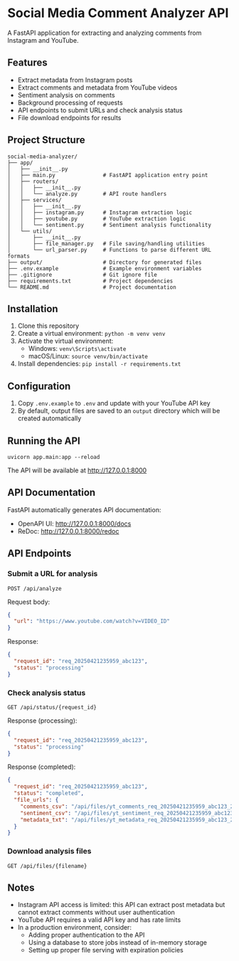 # Social Media Comment Analyzer API

A FastAPI application for extracting and analyzing comments from Instagram and YouTube.

## Features

- Extract metadata from Instagram posts
- Extract comments and metadata from YouTube videos
- Sentiment analysis on comments
- Background processing of requests
- API endpoints to submit URLs and check analysis status
- File download endpoints for results

## Project Structure

```
social-media-analyzer/
├── app/
│   ├── __init__.py
│   ├── main.py               # FastAPI application entry point
│   ├── routers/
│   │   ├── __init__.py
│   │   └── analyze.py        # API route handlers
│   ├── services/
│   │   ├── __init__.py
│   │   ├── instagram.py      # Instagram extraction logic
│   │   ├── youtube.py        # YouTube extraction logic
│   │   └── sentiment.py      # Sentiment analysis functionality
│   └── utils/
│       ├── __init__.py
│       ├── file_manager.py   # File saving/handling utilities
│       └── url_parser.py     # Functions to parse different URL formats
├── output/                   # Directory for generated files
├── .env.example              # Example environment variables
├── .gitignore                # Git ignore file
├── requirements.txt          # Project dependencies
└── README.md                 # Project documentation
```

## Installation

1. Clone this repository
2. Create a virtual environment: `python -m venv venv`
3. Activate the virtual environment:
   - Windows: `venv\Scripts\activate`
   - macOS/Linux: `source venv/bin/activate`
4. Install dependencies: `pip install -r requirements.txt`

## Configuration

1. Copy `.env.example` to `.env` and update with your YouTube API key
2. By default, output files are saved to an `output` directory which will be created automatically

## Running the API

```
uvicorn app.main:app --reload
```

The API will be available at http://127.0.0.1:8000

## API Documentation

FastAPI automatically generates API documentation:
- OpenAPI UI: http://127.0.0.1:8000/docs
- ReDoc: http://127.0.0.1:8000/redoc

## API Endpoints

### Submit a URL for analysis
```
POST /api/analyze
```
Request body:
```json
{
  "url": "https://www.youtube.com/watch?v=VIDEO_ID"
}
```
Response:
```json
{
  "request_id": "req_20250421235959_abc123",
  "status": "processing"
}
```

### Check analysis status
```
GET /api/status/{request_id}
```
Response (processing):
```json
{
  "request_id": "req_20250421235959_abc123",
  "status": "processing"
}
```
Response (completed):
```json
{
  "request_id": "req_20250421235959_abc123",
  "status": "completed",
  "file_urls": {
    "comments_csv": "/api/files/yt_comments_req_20250421235959_abc123_20250422000005.csv",
    "sentiment_csv": "/api/files/yt_sentiment_req_20250421235959_abc123_20250422000005.csv",
    "metadata_txt": "/api/files/yt_metadata_req_20250421235959_abc123_20250422000005.txt"
  }
}
```

### Download analysis files
```
GET /api/files/{filename}
```

## Notes

- Instagram API access is limited: this API can extract post metadata but cannot extract comments without user authentication
- YouTube API requires a valid API key and has rate limits
- In a production environment, consider:
  - Adding proper authentication to the API
  - Using a database to store jobs instead of in-memory storage
  - Setting up proper file serving with expiration policies
